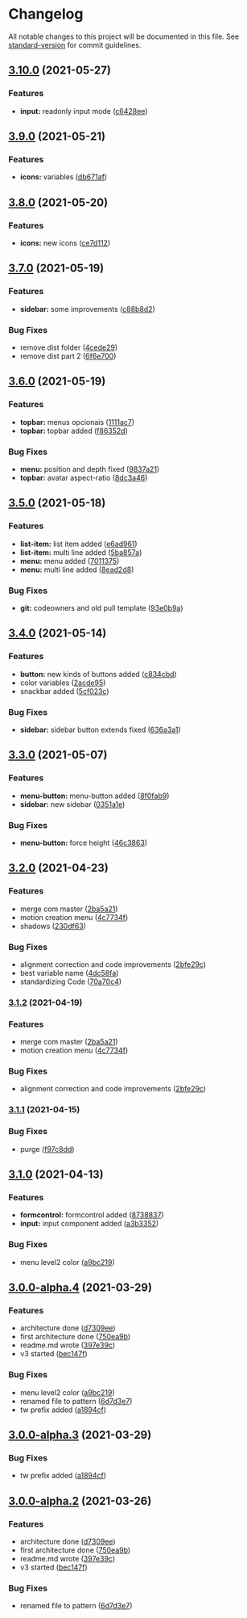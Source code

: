 # Changelog

All notable changes to this project will be documented in this file. See [standard-version](https://github.com/conventional-changelog/standard-version) for commit guidelines.

## [3.10.0](https://github.com/pismo/bolt/compare/v3.9.0...v3.10.0) (2021-05-27)


### Features

* **input:** readonly input mode ([c6428ee](https://github.com/pismo/bolt/commit/c6428ee82cbf0fbb0dfc0bd90a2d35d1febcce76))

## [3.9.0](https://github.com/pismo/bolt/compare/v3.8.0...v3.9.0) (2021-05-21)


### Features

* **icons:** variables ([db671af](https://github.com/pismo/bolt/commit/db671afe6238136a9410d125dfbfd0f8f6beca2f))

## [3.8.0](https://github.com/pismo/bolt/compare/v3.7.0...v3.8.0) (2021-05-20)


### Features

* **icons:** new icons ([ce7d112](https://github.com/pismo/bolt/commit/ce7d112f1d99acdef7733d4ccf05cad65fd4fb6c))

## [3.7.0](https://github.com/pismo/bolt/compare/v3.6.0...v3.7.0) (2021-05-19)


### Features

* **sidebar:** some improvements ([c88b8d2](https://github.com/pismo/bolt/commit/c88b8d236ef2cbdc65226c2badb4a9b2c28c74d8))


### Bug Fixes

* remove dist folder ([4cede29](https://github.com/pismo/bolt/commit/4cede295731e272a93a44529d9e743c5655dec8c))
* remove dist part 2 ([6f6e700](https://github.com/pismo/bolt/commit/6f6e70009c3a1b6154e028370a4fb460e1270be0))

## [3.6.0](https://github.com/pismo/bolt/compare/v3.5.0...v3.6.0) (2021-05-19)


### Features

* **topbar:** menus opcionais ([1111ac7](https://github.com/pismo/bolt/commit/1111ac71b58f3079a97eabf26c335fce12f30173))
* **topbar:** topbar added ([f86352d](https://github.com/pismo/bolt/commit/f86352d26c04b9945869360578acba0241028eb3))


### Bug Fixes

* **menu:** position and depth fixed ([9837a21](https://github.com/pismo/bolt/commit/9837a21791f9d7112537d876df2de92befaacaca))
* **topbar:** avatar aspect-ratio ([8dc3a46](https://github.com/pismo/bolt/commit/8dc3a46b82899fd2b69b9012b351d7c443d09a60))

## [3.5.0](https://github.com/pismo/bolt/compare/v3.4.0...v3.5.0) (2021-05-18)


### Features

* **list-item:** list item added ([e6ad961](https://github.com/pismo/bolt/commit/e6ad961f28b0f22717f3f08229d05571fa0a4fb1))
* **list-item:** multi line added ([5ba857a](https://github.com/pismo/bolt/commit/5ba857ab720a4af6b2d5e8e1e3fa8659868304bb))
* **menu:** menu added ([7011375](https://github.com/pismo/bolt/commit/7011375f89bb5ec858b3511cb317650439554010))
* **menu:** multi line added ([8ead2d8](https://github.com/pismo/bolt/commit/8ead2d81dff7026f0ca4ef02b9357a4ef6b28890))


### Bug Fixes

* **git:** codeowners and old pull template ([93e0b9a](https://github.com/pismo/bolt/commit/93e0b9ab9865976d7976d00b3fe39ca14c063d3b))

## [3.4.0](https://github.com/pismo/bolt/compare/v3.3.0...v3.4.0) (2021-05-14)


### Features

* **button:** new kinds of buttons added ([c834cbd](https://github.com/pismo/bolt/commit/c834cbd45db46fd561e1ca451296dd48151ef828))
* color variables ([2acde95](https://github.com/pismo/bolt/commit/2acde95fd5c591246f6cfcfc6a013fb2231b4bc1))
* snackbar added ([5cf023c](https://github.com/pismo/bolt/commit/5cf023c9d3a2feeb77f07aab3fbe931667d9ff75))


### Bug Fixes

* **sidebar:** sidebar button extends fixed ([636a3a1](https://github.com/pismo/bolt/commit/636a3a19f0543c8ba06e3b042ed5a460ae7caf36))

## [3.3.0](https://github.com/pismo/bolt/compare/v3.2.0...v3.3.0) (2021-05-07)


### Features

* **menu-button:** menu-button added ([8f0fab9](https://github.com/pismo/bolt/commit/8f0fab959143ca7ea02e89de51920a65e6af2c38))
* **sidebar:** new sidebar ([0351a1e](https://github.com/pismo/bolt/commit/0351a1ed4e634faf3668bd7d51c2d245f66f1324))


### Bug Fixes

* **menu-button:** force height ([46c3863](https://github.com/pismo/bolt/commit/46c38633fd0108e297bcf2b74cc1e69e617e95a2))

## [3.2.0](https://github.com/pismo/bolt/compare/v3.1.1...v3.2.0) (2021-04-23)


### Features

* merge com master ([2ba5a21](https://github.com/pismo/bolt/commit/2ba5a218132ae8351e8bd3b2f288f4b1a0608317))
* motion creation menu ([4c7734f](https://github.com/pismo/bolt/commit/4c7734fcf757ab76c1fd54dc83b2d635e918fa8c))
* shadows ([230df63](https://github.com/pismo/bolt/commit/230df635fafeca2757d6bde7a77767339b1470c9))


### Bug Fixes

* alignment correction and code improvements ([2bfe29c](https://github.com/pismo/bolt/commit/2bfe29cc4a59d45f767b22241d9d29dc0d7a12bd))
* best variable name ([4dc58fa](https://github.com/pismo/bolt/commit/4dc58faece814c2945c1236a75d5e189bc42e3e1))
* standardizing Code ([70a70c4](https://github.com/pismo/bolt/commit/70a70c4756206b0985176c4059047a927556b6d7))

### [3.1.2](https://github.com/pismo/bolt/compare/v3.1.1...v3.1.2) (2021-04-19)


### Features

* merge com master ([2ba5a21](https://github.com/pismo/bolt/commit/2ba5a218132ae8351e8bd3b2f288f4b1a0608317))
* motion creation menu ([4c7734f](https://github.com/pismo/bolt/commit/4c7734fcf757ab76c1fd54dc83b2d635e918fa8c))


### Bug Fixes

* alignment correction and code improvements ([2bfe29c](https://github.com/pismo/bolt/commit/2bfe29cc4a59d45f767b22241d9d29dc0d7a12bd))

### [3.1.1](https://github.com/pismo/bolt/compare/v3.1.0...v3.1.1) (2021-04-15)


### Bug Fixes

* purge ([f97c8dd](https://github.com/pismo/bolt/commit/f97c8ddee686a0a5fc97d1511c51f92f70931b43))

## [3.1.0](https://github.com/pismo/bolt/compare/v3.0.0-alpha.3...v3.1.0) (2021-04-13)


### Features

* **formcontrol:** formcontrol added ([8738837](https://github.com/pismo/bolt/commit/873883735bb9e5a6914c334b4ad4d9f9fe3569e1))
* **input:** input component added ([a3b3352](https://github.com/pismo/bolt/commit/a3b3352d479311db75df021ec40ae0b47332fddb))


### Bug Fixes

* menu level2 color ([a9bc219](https://github.com/pismo/bolt/commit/a9bc219baec3e7f6108ea55c3b1b5a4e1f656979))

## [3.0.0-alpha.4](https://github.com/pismo/bolt/compare/v2.10.0...v3.0.0-alpha.4) (2021-03-29)


### Features

* architecture done ([d7309ee](https://github.com/pismo/bolt/commit/d7309ee1544dd0fc1d8f3a0a498863059bca0f91))
* first architecture done ([750ea9b](https://github.com/pismo/bolt/commit/750ea9b5ba0b14f5db57582ce8d3284c6fec5cab))
* readme.md wrote ([397e39c](https://github.com/pismo/bolt/commit/397e39c3f12ef97e63e17692b545942ce6030788))
* v3 started ([bec147f](https://github.com/pismo/bolt/commit/bec147fca3c968f062b579491848c0074b158d6a))


### Bug Fixes

* menu level2 color ([a9bc219](https://github.com/pismo/bolt/commit/a9bc219baec3e7f6108ea55c3b1b5a4e1f656979))
* renamed file to pattern ([6d7d3e7](https://github.com/pismo/bolt/commit/6d7d3e7835d0c8d31fb1372cf0be300d7bd96305))
* tw prefix added ([a1894cf](https://github.com/pismo/bolt/commit/a1894cfca5ee08f4a64beab2bf578a6b58c766ca))

## [3.0.0-alpha.3](https://github.com/pismo/bolt/compare/v3.0.0-alpha.2...v3.0.0-alpha.3) (2021-03-29)


### Bug Fixes

* tw prefix added ([a1894cf](https://github.com/pismo/bolt/commit/a1894cfca5ee08f4a64beab2bf578a6b58c766ca))

## [3.0.0-alpha.2](https://github.com/pismo/bolt/compare/v2.10.0...v3.0.0-alpha.2) (2021-03-26)


### Features

* architecture done ([d7309ee](https://github.com/pismo/bolt/commit/d7309ee1544dd0fc1d8f3a0a498863059bca0f91))
* first architecture done ([750ea9b](https://github.com/pismo/bolt/commit/750ea9b5ba0b14f5db57582ce8d3284c6fec5cab))
* readme.md wrote ([397e39c](https://github.com/pismo/bolt/commit/397e39c3f12ef97e63e17692b545942ce6030788))
* v3 started ([bec147f](https://github.com/pismo/bolt/commit/bec147fca3c968f062b579491848c0074b158d6a))


### Bug Fixes

* renamed file to pattern ([6d7d3e7](https://github.com/pismo/bolt/commit/6d7d3e7835d0c8d31fb1372cf0be300d7bd96305))

